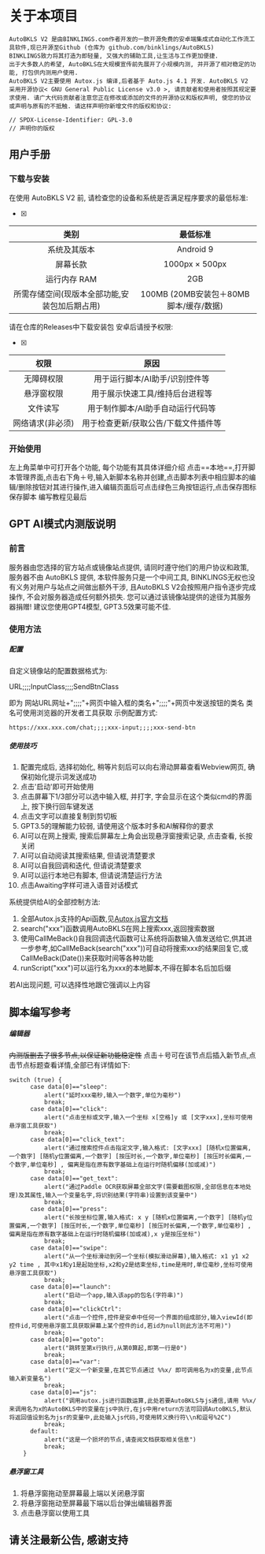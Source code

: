 # 关于本项目

    AutoBKLS V2 是由BINKLINGS.com作者开发的一款开源免费的安卓端集成式自动化工作流工具软件,现已开源至Github (仓库为 github.com/binklings/AutoBKLS)
    BINKLINGS致力将其打造为即轻量, 又强大的辅助工具,让生活与工作更加便捷.
    出于大多数人的希望, AutoBKLS在大规模宣传前先展开了小规模内测, 并开源了相对稳定的功能, 打包供内测用户使用.
    AutoBKLS V2主要使用 Autox.js 编译,后者基于 Auto.js 4.1 开发. AutoBKLS V2 采用开源协议< GNU General Public License v3.0 >, 请贡献者和使用者按照其规定要求使用. 请广大代码贡献者注意您正在修改或添加的文件的开源协议和版权声明, 使您的协议或声明与原有的不抵触. 请这样声明你新增文件的版权和协议: 

```
// SPDX-License-Identifier: GPL-3.0
// 声明你的版权
```

用户手册
---

### 下载与安装
在使用 AutoBKLS V2 前, 请检查您的设备和系统是否满足程序要求的最低标准: 

- [x] 
|类别|最低标准|
|:---:|:---:|
|系统及其版本|Android 9|
|屏幕长款|1000px × 500px|
|运行内存 RAM|2GB|
|所需存储空间(现版本全部功能,安装包加后期占用)|100MB (20MB安装包＋80MB脚本/缓存/数据)|

请在仓库的Releases中下载安装包
安卓后请授予权限:

- [x] 
|权限|原因|
|:---:|:---:|
|无障碍权限|用于运行脚本/AI助手/识别控件等|
|悬浮窗权限|用于展示快速工具/维持后台进程等|
|文件读写|用于制作脚本/AI助手自动运行代码等|
|网络请求(非必须)|用于检查更新/获取公告/下载文件插件等|

### 开始使用
左上角菜单中可打开各个功能, 每个功能有其具体详细介绍
点击==本地==,打开脚本管理界面,点击右下角＋号,输入新脚本名称并创建,点击脚本列表中相应脚本的编辑/删除按钮对其进行操作,进入编辑页面后可点击绿色三角按钮运行,点击保存图标保存脚本
编写教程见最后

GPT AI模式内测版说明
---

### 前言
服务器由您选择的官方站点或镜像站点提供, 请同时遵守他们的用户协议和政策, 服务器不由 AutoBKLS 提供, 本软件服务只是一个中间工具, BINKLINGS无权也没有义务对用户与站点之间做出额外干涉, 且AutoBKLS V2会按照用户指令逐步完成操作, 不会对服务器造成任何额外损失. 您可以通过该镜像站提供的途径为其服务器捐赠! 建议您使用GPT4模型, GPT3.5效果可能不佳.

### 使用方法

##### 配置
自定义镜像站的配置数据格式为: 


URL;;;;InputClass;;;;SendBtnClass

即为 网站URL网址+";;;;"+网页中输入框的类名+";;;;"+网页中发送按钮的类名
类名可使用浏览器的开发者工具获取
示例配置方式:

```
https://xxx.xxx.com/chat;;;;xxx-input;;;;xxx-send-btn
```

##### 使用技巧

1. 配置完成后, 选择初始化, 稍等片刻后可以向右滑动屏幕查看Webview网页, 确保初始化提示词发送成功
2. 点击'启动'即可开始使用
3. 点击屏幕下1/3部分可以选中输入框, 并打字, 字会显示在这个类似cmd的界面上, 按下换行回车键发送
4. 点击文字可以直接复制到剪切板
5. GPT3.5的理解能力较弱, 请使用这个版本时多和AI解释你的要求
6. AI可以在网上搜索, 搜索后屏幕左上角会出现悬浮窗搜索记录, 点击查看, 长按关闭
7. AI可以自动阅读其搜索结果, 但请说清楚要求
8. AI可以自我回调和迭代, 但请说清楚要求
9. AI可以运行本地已有脚本, 但请说清楚运行方法
10. 点击Awaiting字样可进入语音对话模式

系统提供给AI的全部控制方法:

1. 全部Autox.js支持的Api函数,见[Autox.js官方文档](http://doc.autoxjs.com/#/)
2. search("xxx")函数调用AutoBKLS在网上搜索xxx,返回搜索数据
3. 使用CallMeBack()自我回调迭代函数可让系统将函数输入值发送给它,供其进一步参考,如CallMeBack(search("xxx"))可自动将搜索xxx的结果回复它,或CallMeBack(Date())来获取时间等各种功能
4. runScript("xxx")可以运行名为xxx的本地脚本,不得在脚本名后加后缀

若AI出现问题, 可以选择性地跟它强调以上内容

脚本编写参考
---
##### 编辑器

~~内测版删去了很多节点,以保证新功能稳定性~~
点击＋号可在该节点后插入新节点,点击节点标题查看详情,全部已有详情如下:

```
switch (true) {
      case data[0]=="sleep":
          alert("延时xxx毫秒,输入一个数字,单位为毫秒")
          break;
      case data[0]=="click":
          alert("点击坐标或文字,输入一个坐标 x[空格]y 或 [文字xxx],坐标可使用悬浮窗工具获取")
          break;
      case data[0]=="click_text":
          alert("通过搜索控件点击指定文字,输入格式: [文字xxx] [随机x位置偏离,一个数字] [随机y位置偏离,一个数字] [按压时长,一个数字,单位毫秒] [按压时长偏离,一个数字,单位毫秒] , 偏离是指在原有数字基础上在运行时随机偏移(加或减)")
          break;
      case data[0]=="get_text":
          alert("通过Paddle OCR获取屏幕全部文字(需要截图权限,全部信息在本地处理)及其属性,输入一个变量名字,将识别结果(字符串)设置到该变量中")
          break;
      case data[0]=="press":
          alert("长按坐标位置,输入格式: x y [随机x位置偏离,一个数字] [随机y位置偏离,一个数字] [按压时长,一个数字,单位毫秒] [按压时长偏离,一个数字,单位毫秒] , 偏离是指在原有数字基础上在运行时随机偏移(加或减),x y是按压坐标")
          break;
      case data[0]=="swipe":
          alert("从一个坐标滑动到另一个坐标(模拟滑动屏幕),输入格式: x1 y1 x2 y2 time , 其中x1和y1是起始坐标,x2和y2是结束坐标,time是用时,单位毫秒,坐标可使用悬浮窗工具获取")
          break;
      case data[0]=="launch":
          alert("启动一个app,输入该app的包名(字符串)")
          break;
      case data[0]=="clickCtrl":
          alert("点击一个控件,控件是安卓中任何一个界面的组成部分,输入viewId(即控件id,可使用悬浮窗工具获取屏幕上某个控件的id,若id为null则此方法不可用)")
          break;
      case data[0]=="goto":
          alert("跳转至第x行执行,从第0算起,即第一行是0")
          break;
      case data[0]=="var":
          alert("定义一个新变量,在其它节点通过 %%x/ 即可调用名为x的变量,此节点输入新变量名")
          break;
      case data[0]=="js":
          alert("调用autox.js进行函数运算,此处若要AutoBKLS与js通信,请用 %%x/ 来调用名为x的AutoBKLS中的变量在js中执行,在js中用return方法可回调AutoBKLS,默认将返回值设到名为jsr的变量中,此处输入js代码,可使用转义换行符\\n和逗号%2C")
          break;
      default:
          alert("这是一个损坏的节点,请查阅文档获取相关信息")
          break;
    }
```

##### 悬浮窗工具

1. 将悬浮窗拖动至屏幕最上端以关闭悬浮窗
2. 将悬浮窗拖动至屏幕最下端以后台弹出编辑器界面
3. 点击悬浮窗以使用工具

## 请关注最新公告, 感谢支持